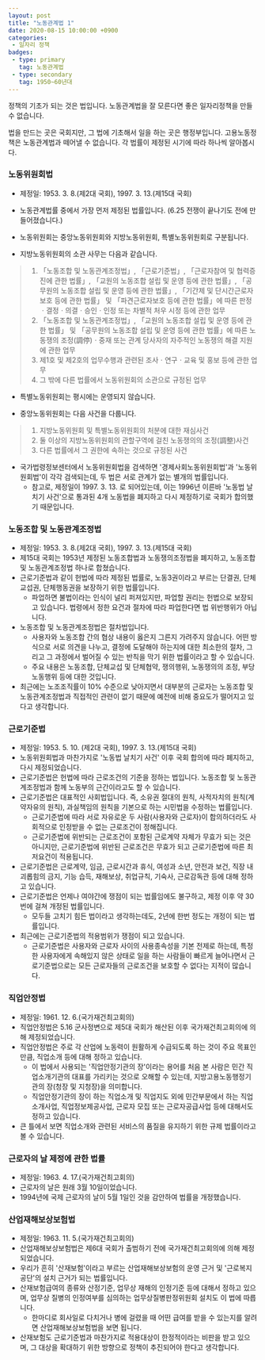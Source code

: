 ```yaml
---
layout: post
title: "노동관계법 1"
date: 2020-08-15 10:00:00 +0900
categories: 
 - 일자리 정책
badges:
 - type: primary
   tag: 노동관계법
 - type: secondary
   tag: 1950~60년대
---
```


정책의 기초가 되는 것은 법입니다. 노동관계법을 잘 모른다면 좋은 일자리정책을 만들 수 없습니다.

<!--more-->

법을 만드는 곳은 국회지만, 그 법에 기초해서 일을 하는 곳은 행정부입니다.
고용노동정책은 노동관계법과 떼어낼 수 없습니다.
각 법률이 제정된 시기에 따라 하나씩 알아봅시다.

### **노동위원회법**

- 제정일: 1953. 3. 8.(제2대 국회), 1997. 3. 13.(제15대 국회)
- 노동관계법률 중에서 가장 먼저 제정된 법률입니다. (6.25 전쟁이 끝나기도 전에 만들어졌습니다.)
- 노동위원회는 중앙노동위원회와 지방노동위원회, 특별노동위원회로 구분됩니다.

- 지방노동위원회의 소관 사무는 다음과 같습니다.  

> 1. 「노동조합 및 노동관계조정법」, 「근로기준법」, 「근로자참여 및 협력증진에 관한 법률」, 「교원의 노동조합 설립 및 운영 등에 관한 법률」, 「공무원의 노동조합 설립 및 운영 등에 관한 법률」, 「기간제 및 단시간근로자 보호 등에 관한 법률」 및 「파견근로자보호 등에 관한 법률」에 따른 판정ㆍ결정ㆍ의결ㆍ승인ㆍ인정 또는 차별적 처우 시정 등에 관한 업무
> 2. 「노동조합 및 노동관계조정법」, 「교원의 노동조합 설립 및 운영 등에 관한 법률」 및 「공무원의 노동조합 설립 및 운영 등에 관한 법률」에 따른 노동쟁의 조정(調停)ㆍ중재 또는 관계 당사자의 자주적인 노동쟁의 해결 지원에 관한 업무
> 3. 제1호 및 제2호의 업무수행과 관련된 조사ㆍ연구ㆍ교육 및 홍보 등에 관한 업무
> 4. 그 밖에 다른 법률에서 노동위원회의 소관으로 규정된 업무  

- 특별노동위원회는 평시에는 운영되지 않습니다.  

- 중앙노동위원회는 다음 사건을 다룹니다.

> 1. 지방노동위원회 및 특별노동위원회의 처분에 대한 재심사건
> 2. 둘 이상의 지방노동위원회의 관할구역에 걸친 노동쟁의의 조정(調整)사건
> 3. 다른 법률에서 그 권한에 속하는 것으로 규정된 사건

- 국가법령정보센터에서 노동위원회법을 검색하면 '경제사회노동위원회법'과 '노동위원회법'이 각각 검색되는데, 두 법은 서로 관계가 없는 별개의 법률입니다.
  - 참고로, 제정일이 1997. 3. 13. 로 되어있는데, 이는 1996년 이른바 '노동법 날치기 사건'으로 통과된 4개 노동법을 폐지하고 다시 제정하기로 국회가 합의했기 때문입니다.

### **노동조합 및 노동관계조정법**

- 제정일: 1953. 3. 8.(제2대 국회), 1997. 3. 13.(제15대 국회)
- 제15대 국회는 1953년 제정된 노동조합법과 노동쟁의조정법을 폐지하고, 노동조합 및 노동관계조정법 하나로 합쳤습니다.
- 근로기준법과 같이 헌법에 따라 제정된 법률로, 노동3권이라고 부르는 단결권, 단체교섭권, 단체행동권을 보장하기 위한 법률입니다.
  - 파업하면 불법이라는 인식이 널리 퍼져있지만, 파업할 권리는 헌법으로 보장되고 있습니다. 법령에서 정한 요건과 절차에 따라 파업한다면 법 위반행위가 아닙니다.
- 노동조합 및 노동관계조정법은 절차법입니다.
  - 사용자와 노동조합 간의 협상 내용이 옳은지 그른지 가려주지 않습니다. 어떤 방식으로 서로 의견을 나누고, 결정에 도달해야 하는지에 대한 최소한의 절차, 그리고 그 과정에서 벌어질 수 있는 반칙을 막기 위한 법률이라고 할 수 있습니다.
  - 주요 내용은 노동조합, 단체교섭 및 단체협약, 쟁의행위, 노동쟁의의 조정, 부당노동행위 등에 대한 것입니다.
- 최근에는 노조조직률이 10% 수준으로 낮아지면서 대부분의 근로자는 노동조합 및 노동관계조정법과 직접적인 관련이 없기 때문에 예전에 비해 중요도가 떨어지고 있다고 생각합니다.

### **근로기준법**

- 제정일: 1953. 5. 10. (제2대 국회), 1997. 3. 13.(제15대 국회)
- 노동위원회법과 마찬가지로 '노동법 날치기 사건' 이후 국회 합의에 따라 폐지하고, 다시 제정되었습니다.
- 근로기준법은 헌법에 따라 근로조건의 기준을 정하는 법입니다. 노동조합 및 노동관계조정법과 함께 노동부의 근간이라고도 할 수 있습니다.
- 근로기준법은 대표적인 사회법입니다. 즉, 소유권 절대의 원칙, 사적자치의 원칙(계약자유의 원칙), 과실책임의 원칙을 기본으로 하는 시민법을 수정하는 법률입니다.
  - 근로기준법에 따라 서로 자유로운 두 사람(사용자와 근로자)이 합의하더라도 사회적으로 인정받을 수 없는 근로조건이 정해집니다.
  - 근로기준법에 위반되는 근로조건이 포함된 근로계약 자체가 무효가 되는 것은 아니지만, 근로기준법에 위반된 근로조건은 무효가 되고 근로기준법에 따른 최저요건이 적용됩니다.
- 근로기준법은 근로계약, 임금, 근로시간과 휴식, 여성과 소년, 안전과 보건, 직장 내 괴롭힘의 금지, 기능 습득, 재해보상, 취업규칙, 기숙사, 근로감독관 등에 대해 정하고 있습니다.
- 근로기준법은 언제나 여야간에 쟁점이 되는 법률임에도 불구하고, 제정 이후 약 30번에 걸쳐 개정된 법률입니다.
  - 모두들 고치기 힘든 법이라고 생각하는데도, 2년에 한번 정도는 개정이 되는 법률입니다. 
- 최근에는 근로기준법의 적용범위가 쟁점이 되고 있습니다.
  - 근로기준법은 사용자와 근로자 사이의 사용종속성을 기본 전제로 하는데, 특정한 사용자에게 속해있지 않은 상태로 일을 하는 사람들이 빠르게 늘어나면서 근로기준법으로는 모든 근로자들의 근로조건을 보호할 수 없다는 지적이 많습니다.

### **직업안정법**

- 제정일: 1961. 12. 6.(국가재건최고회의)
- 직업안정법은 5.16 군사정변으로 제5대 국회가 해산된 이후 국가재건최고회의에 의해 제정되었습니다.
- 직업안정법은 주로 각 산업에 노동력이 원활하게 수급되도록 하는 것이 주요 목표인만큼, 직업소개 등에 대해 정하고 있습니다.
  - 이 법에서 사용되는 '직업안정기관의 장'이라는 용어를 처음 본 사람은 민간 직업소개기관의 대표를 가리키는 것으로 오해할 수 있는데, 지방고용노동행정기관의 장(청장 및 지청장)을 의미합니다.
  - 직업안정기관의 장이 하는 직업소개 및 직업지도 외에 민간부문에서 하는 직업소개사업, 직업정보제공사업, 근로자 모집 또는 근로자공급사업 등에 대해서도 정하고 있습니다.
- 큰 틀에서 보면 직업소개와 관련된 서비스의 품질을 유지하기 위한 규제 법률이라고 볼 수 있습니다.

### **근로자의 날 제정에 관한 법률**

- 제정일: 1963. 4. 17.(국가재건최고회의)
- 근로자의 날은 원래 3월 10일이었습니다.
- 1994년에 국제 근로자의 날이 5월 1일인 것을 감안하여 법률을 개정했습니다.

### **산업재해보상보험법**

- 제정일: 1963. 11. 5.(국가재건최고회의)
- 산업재해보상보험법은 제6대 국회가 출범하기 전에 국가재건최고회의에 의해 제정되었습니다.
- 우리가 흔히 '산재보험'이라고 부르는 산업재해보상보험의 운영 근거 및 '근로복지공단'의 설치 근거가 되는 법률입니다.
- 산재보험급여의 종류와 산정기준, 업무상 재해의 인정기준 등에 대해서 정하고 있으며, 업무상 질병의 인정여부를 심의하는 업무상질병판정위원회 설치도 이 법에 따릅니다.
  - 한마디로 회사일로 다치거나 병에 걸렸을 때 어떤 급여를 받을 수 있는지를 알려면 산업재해보상보험법을 보면 됩니다.
- 산재보험도 근로기준법과 마찬가지로 적용대상이 한정적이라는 비판을 받고 있으며, 그 대상을 확대하기 위한 방향으로 정책이 추진되어야 한다고 생각합니다.
